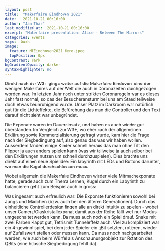 ```yaml
---
layout: post
title:  "Makerfaire Eindhoven 2021"
date:   2021-10-21 00:16:00
author: "Jan Thar"
last_modified_at:  2021-10-21 00:16:00
excerpt: "Makerfaire presentation: Alice - Between The Mirrors"
categories: events
tags:  Back
image:
  feature: MFEindhoven2021_Hero.jpeg
  topPosition: 0px
bgContrast: dark
bgGradientOpacity: darker
syntaxHighlighter: no
---
```

Direkt nach der W3+ gings weiter auf die Makerfaire Eindoven, eine der wenigen Makerfaires auf der Welt die auch in Coronazeiten durchgezogen worden war.
Im letzten Jahr noch unter strikten Coronaregeln war es dieses Jahr fast normal, so das der Besucheransturm bei uns am Stand teilweise doch etwas beunruhigend wurde.
Unser Platz im Darkroom war natürlich gut für die Lichteffekte, die Befürchung das man die Controller und den Text darauf nicht sieht war unbegründet.

<div class="img img--fullContainer img--14xLeading" style="background-image: url({{ site.baseurl_posts_img }}MFEindhoven2021_4.jpeg);"></div>

Die Exponate waren im Dauereinsatz, und haben es auch wieder gut überstanden. 
Im Vergleich zur W3+, wo eher nach der allgemeinen Erklärung sowie Kommerzialisierung gefragt wurde, kam hier die Frage nach der Siegbedingung auf, also genau das was wir haben wollen.
Ausserdem fanden einige Kinder schnell heraus das man ohne Tilt den Flipper ja auch anders spielen kann (was wir teilweise ja auch selber bei den Erklärungen nutzen um schnell durchzuspielen).
Dies brachte uns direkt auf einen neue Spielidee: Ein labyrinth mit LEDs und Buttons darunter, wo man die Kugel durchschleusen muss.

<div class="img img--fullContainer img--14xLeading" style="background-image: url({{ site.baseurl_posts_img }}MFEindhoven2021_7.jpeg);"></div>

Wobei allgemein die Makerfaire Eindhoven wieder viele Mitmachexponate hatte, gerade auch zum Thema Lernen, Kugel durch ein Labyrinth zu balancieren geht zum Beispiel auch in gross:

<div class="img img--fullContainer img--14xLeading" style="background-image: url({{ site.baseurl_posts_img }}MFEindhoven2021_2.jpeg);"></div>

Was ingesamt auch erfreulich war: Die Exponate funktionieren sowohl bei Jungs und Mädchen (bzw. auch bei den älteren Generationen).
Durch das einheitliche Controllerdesign fingen alle an direkt intuitiv zu spielen - wobei unser Camera/Glaskristallexponat damit aus der Reihe fällt weil nur Modus umgeschaltet werden kann.
Da muss auch noch ein Spiel drauf.
Snake mit zwei Farben klappt gut, Tetris mit Tunneleffekt auch. 
Viel zu kompliziert war ein 4-gewinnt spiel, bei dem jeder Spieler ein qBit setzten, rotieren, wieder auf Zufallswert stellen oder messen kann. 
Da muss noch nachgearbeitet werden, wie auch beim Würfel als Anschaunungsobjekt zur Rotation des QBits (eine hübsche Siegbedingung fehlt da).



